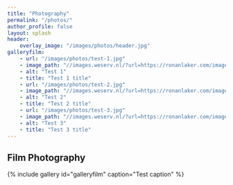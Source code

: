 ```yaml
---
title: "Photography"
permalink: "/photos/"
author_profile: false
layout: splash
header:
    overlay_image: "/images/photos/header.jpg"
galleryfilm:
    - url: "/images/photos/test-1.jpg"
    - image_path: "//images.weserv.nl/?url=https://ronanlaker.com/images/photos/test-1.jpg&w=300&h=300&output=jpg&q=50&t=square"
    - alt: "Test 1"
    - title: "Test 1 title"
    - url: "/images/photos/test-2.jpg"
    - image_path: "//images.weserv.nl/?url=https://ronanlaker.com/images/photos/test-2.jpg&w=300&h=300&output=jpg&q=50&t=square"
    - alt: "Test 2"
    - title: "Test 2 title"
    - url: "/images/photos/test-3.jpg"
    - image_path: "//images.weserv.nl/?url=https://ronanlaker.com/images/photos/test-3.jpg&w=300&h=300&output=jpg&q=50&t=square"
    - alt: "Test 3"
    - title: "Test 3 title"
---
```


## Film Photography

{% include gallery id="galleryfilm" caption="Test caption" %}

